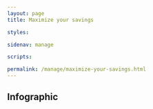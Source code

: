 ```yaml
---
layout: page
title: Maximize your savings

styles:

sidenav: manage

scripts:

permalink: /manage/maximize-your-savings.html
---
```


<h2>Infographic</h2>
